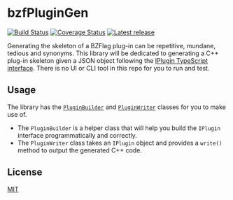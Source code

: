 # bzfPluginGen

[![Build Status](https://travis-ci.com/allejo/bzfPluginGen.svg?branch=master)](https://travis-ci.com/allejo/bzfPluginGen)
[![Coverage Status](https://coveralls.io/repos/github/allejo/bzfPluginGen/badge.svg?branch=master)](https://coveralls.io/github/allejo/bzfPluginGen?branch=master)
[![Latest release](https://img.shields.io/github/v/release/allejo/bzfPluginGen?include_prereleases)](https://github.com/allejo/bzfPluginGen/releases/latest)

Generating the skeleton of a BZFlag plug-in can be repetitive, mundane, tedious and synonyms. This library will be dedicated to generating a C++ plug-in skeleton given a JSON object following the [IPlugin TypeScript interface](./src/IPlugin.ts). There is no UI or CLI tool in this repo for you to run and test.

## Usage

The library has the [`PluginBuilder`](./src/PluginBuilder.ts) and [`PluginWriter`](./src/PluginWriter.ts) classes for you to make use of.

- The `PluginBuilder` is a helper class that will help you build the `IPlugin` interface programmatically and correctly.
- The `PluginWriter` class takes an `IPlugin` object and provides a `write()` method to output the generated C++ code.

## License

[MIT](./LICENSE.md)
